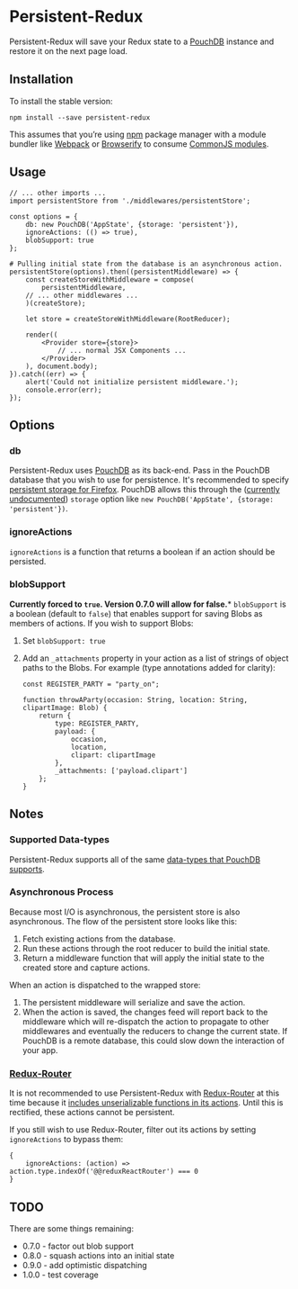# Persistent-Redux

Persistent-Redux will save your Redux state to a [PouchDB](http://pouchdb.com/) instance and restore it on the next page load.

## Installation

To install the stable version:

```
npm install --save persistent-redux
```

This assumes that you’re using [npm](https://www.npmjs.com/) package manager with a module bundler like [Webpack](http://webpack.github.io) or [Browserify](http://browserify.org/) to consume [CommonJS modules](http://webpack.github.io/docs/commonjs.html).

## Usage

```
// ... other imports ...
import persistentStore from './middlewares/persistentStore';

const options = {
	db: new PouchDB('AppState', {storage: 'persistent'}),
	ignoreActions: (() => true),
	blobSupport: true
};

# Pulling initial state from the database is an asynchronous action.
persistentStore(options).then((persistentMiddleware) => {
	const createStoreWithMiddleware = compose(
		persistentMiddleware,
    // ... other middlewares ...
	)(createStore);

	let store = createStoreWithMiddleware(RootReducer);

	render((
		<Provider store={store}>
			// ... normal JSX Components ...
		</Provider>
	), document.body);
}).catch((err) => {
	alert('Could not initialize persistent middleware.');
	console.error(err);
});
```

## Options

### db
Persistent-Redux uses [PouchDB](http://pouchdb.com/) as its back-end.  Pass in the PouchDB database that you wish to use for persistence.
It's recommended to specify [persistent storage for Firefox](https://developer.mozilla.org/en-US/docs/Web/API/IndexedDB_API/Browser_storage_limits_and_eviction_criteria).  PouchDB allows this through the ([currently undocumented](https://github.com/pouchdb/pouchdb/issues/4315)) `storage` option like `new PouchDB('AppState', {storage: 'persistent'})`.

### ignoreActions

`ignoreActions` is a function that returns a boolean if an action should be persisted.

### blobSupport

**Currently forced to `true`.  Version 0.7.0 will allow for false.***
`blobSupport` is a boolean (default to `false`) that enables support for saving Blobs as members of actions.  If you wish to support Blobs:

1. Set `blobSupport: true`
2. Add an `_attachments` property in your action as a list of strings of object paths to the Blobs.  For example (type annotations added for clarity):

	```
	const REGISTER_PARTY = "party_on";

	function throwAParty(occasion: String, location: String, clipartImage: Blob) {
		return {
			type: REGISTER_PARTY,
			payload: {
				occasion,
				location,
				clipart: clipartImage
			},
			_attachments: ['payload.clipart']
		};
	}
	```

## Notes

### Supported Data-types

Persistent-Redux supports all of the same [data-types that PouchDB supports](http://pouchdb.com/faq.html#data_types).

### Asynchronous Process

Because most I/O is asynchronous, the persistent store is also asynchronous. The flow of the persistent store looks like this:

1. Fetch existing actions from the database.
2. Run these actions through the root reducer to build the initial state.
3. Return a middleware function that will apply the initial state to the created store and capture actions.

When an action is dispatched to the wrapped store:
1. The persistent middleware will serialize and save the action.
2. When the action is saved, the changes feed will report back to the middleware which will re-dispatch the action to propagate to other middlewares and eventually the reducers to change the current state.  If PouchDB is a remote database, this could slow down the interaction of your app.

### [Redux-Router](https://github.com/rackt/redux-router)

It is not recommended to use Persistent-Redux with [Redux-Router](https://github.com/rackt/redux-router) at this time because it [includes unserializable functions in its actions](https://github.com/rackt/redux-router/issues/105).  Until this is rectified, these actions cannot be persistent.

If you still wish to use Redux-Router, filter out its actions by setting `ignoreActions` to bypass them:

```
{
	ignoreActions: (action) => action.type.indexOf('@@reduxReactRouter') === 0
}
```

## TODO

There are some things remaining:

- 0.7.0 - factor out blob support
- 0.8.0 - squash actions into an initial state
- 0.9.0 - add optimistic dispatching
- 1.0.0 - test coverage
